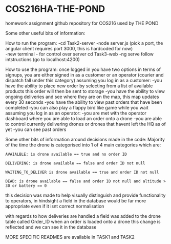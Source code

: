 # COS216HA-THE-POND
homework assignment github repository for COS216 used by THE POND 



Some other useful bits of information:

How to run the program:
-cd Task2-server
-node server.js
(pick a port, the angular client requires port 3000, this is hardcoded for now)\
-new terminal - for control over server
cd Task3-web
-ng serve
follow intstructions (go to localhost:4200)

How to use the program:
once logged in you have two options in terms of signups, you are either signed in as a customer or an operator (courier and dispatch fall under this category)
assuming you log in as a customer:
    -you have the ability to place new order by selecting from a list of available products this order will then be sent to storage
    -you have the ability to view ongoing deliveries and see where they are on the map, this map updates every 30 seconds 
    -you have the ability to view past orders that have been completed
    -you can also play a flappy bird like game while you wait
assuming you log in as an operator:
    -you are met with the operator dashboard where you are able to load an order onto a drone
    -you are able to control currently delivering drones or drones that havent left the HQ as of yet
    -you can see past orders 

Some other bits of information around decisions made in the code:
 Majority of the time the drone is categorised into 1 of 4 main categories which are:

    AVAIALBLE: is drone available == true and no order ID

    DELIVERING: is drone available == false and order ID not null

    WAITING_TO_DELIVER is drone available == true and order ID not null

    DEAD: is drone available == false and order ID not null and altitude > 30 or battery == 0

this decision was made to help visually distinguish and provide functionality to operators, in hindsight a field in the database would be far more appropriate even if it isnt correct normalisation

with regards to how deliveries are handled a field was added to the drone table called Order_ID when an order is loaded onto a drone this change is reflected and we can see it in the database 


MORE SPECIFIC READMES are available in TASK1 and TASK2




